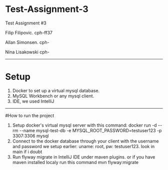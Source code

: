 # Test-Assignment-3
Test Assignment #3

Filip Filipovic. cph-ff37

Allan Simonsen. cph-

Nina Lisakowski cph-
____
# Setup

1. Docker to set up a virtual mysql database.
2. MySQL Workbench or any mysql client.
3. IDE, we used IntelliJ

______
#How to run the project

1. Setup docker's virtual mysql server with this command: docker run -d --rm --name mysql-test-db -e MYSQL_ROOT_PASSWORD=testuser123 -p 3307:3306 mysql
2. Connect to the docker database through your client with the username and password we setup earlier: uname: root, pw: testuser123. look in main if i doubt
3. Run flyway migrate in IntelliJ IDE under maven plugins. or if you have maven installed localy run this command  mvn flyway:migrate


